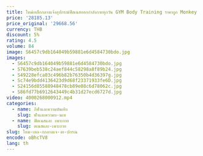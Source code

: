 ```yaml
---
title: ใหม่เหล็กกลางแจ้งอุปกรณ์ฟิตเนสออกกําลังกายทุกวัน GYM Body Training ราคาถูก Monkey Bar
price: '28185.13'
price_original: '29668.56'
currency: THB
discount: 5%
rating: 4.5
volume: 84
image: S6457c9db164049b59881e6d4584730bdo.jpg
images:
  - S6457c9db164049b59881e6d4584730bdo.jpg
  - S7639beb538c24aef844c58298a8f89b24.jpg
  - S49228efca03c496b82b76350b4d36397g.jpg
  - Sc74e9bdd4136423d9d68f23371933fe6D.jpg
  - S24156d85588948478cb89e08c6d78062c.jpg
  - S86fd77b6912643449c4b31d27ecd6727d.jpg
video: 4000268000912.mp4
categories:
  - name: กีฬาและความบันเทิง
    slug: ฬาและความบ-นเท
  - name: ฟิตเนสและ เพาะกาย
    slug: ตเนสและ-เพาะกาย
slug: ใหม-เหล-กกลางแจ-งอ-ปกรณ
encode: oBhcTV8
lang: th
---
```

  